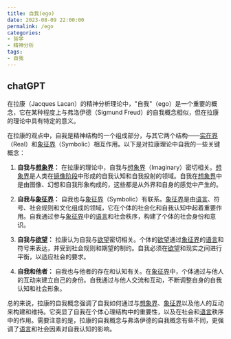 ```yaml
---
title: 自我(ego)
date: 2023-08-09 22:00:00
permalink: /ego
categories:
- 哲学
- 精神分析
tags:
- 自我
---
```


## chatGPT

在拉康（Jacques Lacan）的精神分析理论中，"自我"（ego）是一个重要的概念，它在某种程度上与弗洛伊德（Sigmund Freud）的自我概念相似，但在拉康的理论中具有特定的意义。

在拉康的观点中，自我是精神结构的一个组成部分，与其它两个结构——[实在界](/real)（Real）和[象征界](/symbolic)（Symbolic）相互作用。以下是对拉康理论中自我的一些关键概念：

1. **自我与[想象界](/imaginary)：** 在拉康的理论中，自我与[想象界](/imaginary)（Imaginary）密切相关。[想象界](/imaginary)是人类在[镜像阶段](/mirror-stage)中形成的自我认知和自我投射的领域。自我在[想象界](/imaginary)中是由图像、幻想和自我形象构成的，这些都是从外界和自身的感觉中产生的。

2. **自我与[象征界](/symbolic)：** 自我也与[象征界](/symbolic)（Symbolic）有联系。[象征界](/symbolic)是由[语言](/language)、符号、社会规则和文化组成的领域，它在个体的社会化和自我认知中起着重要作用。自我通过参与[象征界](/symbolic)中的[语言](/language)和社会秩序，构建了个体的社会身份和意识。

3. **自我与[欲望](/desire)：** 拉康认为自我与[欲望](/desire)密切相关。个体的[欲望](/desire)通过[象征界](/symbolic)的[语言](/language)和符号来表达，并受到社会规则和期望的制约。自我必须在[欲望](/desire)和现实之间进行平衡，以适应社会的要求。

4. **自我和他者：** 自我也与他者的存在和认知有关。在[象征界](/symbolic)中，个体通过与他人的互动来建立自己的身份。自我通过与他人交流和互动，不断调整自身的自我认知和社会形象。

总的来说，拉康的自我概念强调了自我如何通过与[想象界](/imaginary)、[象征界](/symbolic)以及他人的互动来构建和维持。它突显了自我在个体心理结构中的重要性，以及在社会和[语言](/language)秩序中的作用。需要注意的是，拉康的自我概念与弗洛伊德的自我概念有些不同，更强调了[语言](/language)和社会因素对自我认知的影响。